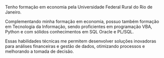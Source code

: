 Tenho formação em economia pela Universidade Federal Rural do Rio de Janeiro. 

Complementando minha formação em economia, possuo também formação em Tecnologia da Informação, sendo proficientes em programação VBA, Python e com sólidos conhecimentos em SQL Oracle e PL/SQL. 

Essas habilidades técnicas me permitem desenvolver soluções inovadoras para análises financeiras e gestão de dados, otimizando processos e melhorando a tomada de decisão.
